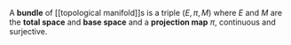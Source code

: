 A **bundle** of [[topological manifold]]s is a triple $(E, \pi, M)$ where $E$ and $M$ are the **total space** and **base space** and a **projection map** $\pi$, continuous and surjective.
